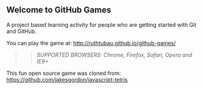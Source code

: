 ## Welcome to GitHub Games

A project based learning activity for people who are getting started with Git and GitHub.

You can play the game at: http://ruthtubau.github.io/github-games/

>> _*SUPPORTED BROWSERS*: Chrome, Firefox, Safari, Opera and IE9+_

This fun open source game was cloned from: https://github.com/jakesgordon/javascript-tetris
